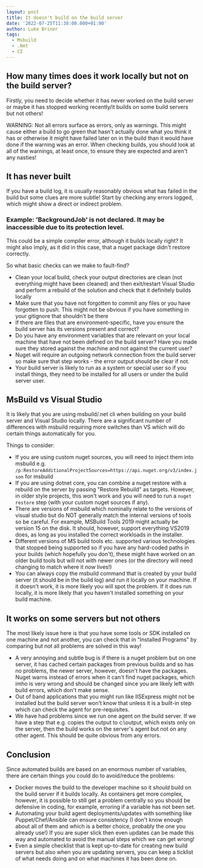 ```yaml
---
layout: post
title: It doesn't build on the build server
date: '2022-07-25T11:38:00.000+01:00'
author: Luke Briner
tags: 
  - Msbuild
  - .Net
  - CI
---
```


## How many times does it work locally but not on the build server?

Firstly, you need to decide whether it has never worked on the build server or maybe it has stopped working recently/it builds on some build servers but not others!

WARNING: Not all errors surface as errors, only as warnings. This might cause either a build to go green that hasn't actually done what you think it has or otherwise it might have failed later on in the build than it would have done if the warning was an error. When checking builds, you should look at all of the warnings, at least once, to ensure they are expected and aren't any nasties!

## It has never built

If you have a build log, it is usually reasonably obvious what has failed in the build but some clues are more subtle! Start by checking any errors logged, which might show a direct
or indirect problem.

### Example: 'BackgroundJob' is not declared. It may be inaccessible due to its protection level.

This could be a simple compiler error, although it builds locally right? It might also imply, as it did in this case, that a nuget package didn't restore correctly.

So what basic checks can we make to fault-find?

* Clean your local build, check your output directories are clean (not everything might have been cleaned) and then exit/restart Visual Studio and perform a rebuild of the solution and check that it definitely builds locally
* Make sure that you have not forgotten to commit any files or you have forgotten to push. This might not be obvious if you have something in your gitignore that shouldn't be there
* If there are files that are environment-specific, have you ensure the build server has its versions present and correct?
* Do you have any environment variables that are relevant on your local machine that have not been defined on the build server? Have you made sure they stored against the machine and not against the current user?
* Nuget will require an outgoing network connection from the build server so make sure that step works - the error output should be clear if not.
* Your build server is likely to run as a system or special user so if you install things, they need to be installed for all users or under the build server user.

## MsBuild vs Visual Studio

It is likely that you are using msbuild/.net cli when building on your build server and Visual Studio locally. There are a significant number of differences with msbuild requiring more switches than VS which will do certain things automatically for you.

Things to consider:

* If you are using custom nuget sources, you will need to inject them into msbuild e.g. `/p:RestoreAdditionalProjectSources=https://api.nuget.org/v3/index.json` for msbuild
* If you are using dotnet core, you can combine a nuget restore with a rebuild on the server by passing "Restore Rebuild" as targets. However, in older style projects, this won't work and you will need to run a `nuget restore` step (with your custom nuget sources if any).
* There are versions of msbuild which nominally relate to the versions of visual studio but do NOT generally match the internal versions of tools so be careful. For example, MSBuild Tools 2019 might actually be version 15 on the disk. It should, however, support everything VS2019 does, as long as you installed the correct workloads in the installer.
* Different versions of MS build tools etc. supported various technologies that stopped being supported so if you have any hard-coded paths in your builds (which hopefully you don't), these might have worked on an older build tools but will not with newer ones (or the directory will need changing to match where it *now* lives!)
* You can always copy the msbuild command that is created by your build server (it should be in the build log) and run it locally on your machine. If it doesn't work, it is more likely you will spot the problem. If it does run locally, it is more likely that you haven't installed something on your build machine.

## It works on some servers but not others

The most likely issue here is that you have some tools or SDK installed on one machine and not another, you can check that in "Installed Programs" by comparing but not all problems are solved in this way!

* A very annoying and subtle bug is if there is a nuget problem but on one server, it has cached certain packages from previous builds and so has no problems, the newer server, however, doesn't have the packages. Nuget warns instead of errors when it can't find nuget packages, which imho is very wrong and should be changed since you are likely left with build errors, which don't make sense.
* Out of band applications that you might run like IISExpress might not be installed but the build server won't know that unless it is a built-in step which can check the agent for pre-requisites.
* We have had problems since we run one agent on the build server. If we have a step that e.g. copies the output to c:\output, which exists only on the server, then the build works on the server's agent but not on any other agent. This should be quite obvious from any errors.

## Conclusion

Since automated builds are based on an enormous number of variables, there are certain things you could do to avoid/reduce the problems:

* Docker moves the build to the developer machine so it *should* build on the build server if it builds locally. As containers get more complex, however, it is possible to still get a problem centrally so you should be defensive in coding, for example, erroring if a variable has not been set.
* Automating your build agent deployments/updates with something like Puppet/Chef/Ansible can ensure consistency (I don't know enough about all of them and which is a better choice, probably the one you already use!) If you are super slick then even updates can be made this way and automated to avoid the manual steps which we can get wrong!
* Even a simple checklist that is kept up-to-date for creating new build servers but also when you are updating servers, you can keep a ticklist of what needs doing and on what machines it has been done on.